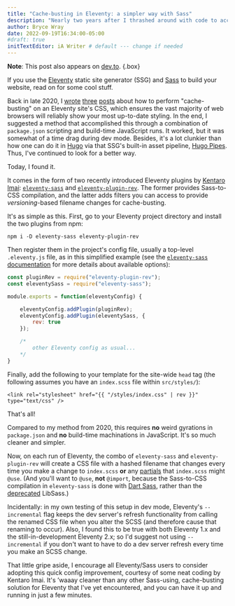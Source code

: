```yaml
---
title: "Cache-busting in Eleventy: a simpler way with Sass"
description: "Nearly two years after I thrashed around with code to accomplish this, two relatively new plugins make it a breeze — and with automatic Sass compilation, to boot."
author: Bryce Wray
date: 2022-09-19T16:34:00-05:00
#draft: true
initTextEditor: iA Writer # default --- change if needed
---
```


**Note**: This post also appears on [dev.to](https://dev.to/brycewray/cache-busting-in-eleventy-a-simpler-way-with-sass-10h3).
{.box}

If you use the [Eleventy](https://11ty.dev) static site generator (SSG) and [Sass](https://sass-lang.com) to build your website, read on for some cool stuff.

Back in late 2020, I [wrote](/posts/2020/11/using-postcss-cache-busting-eleventy/) [three](/posts/2020/12/cache-busting-eleventy-take-two/) [posts](/posts/2020/12/hashing-out-cache-busting-fix-eleventy/) about how to perform "cache-busting" on an Eleventy site's CSS, which ensures the vast majority of web browsers will reliably show your most up-to-date styling. In the end, I suggested a method that accomplished this through a combination of `package.json` scripting and build-time JavaScript runs. It worked, but it was somewhat of a time drag during dev mode. Besides, it's a lot clunkier than how one can do it in [Hugo](https://gohugo.io) via that SSG's built-in asset pipeline, [Hugo Pipes](https://gohugo.io/hugo-pipes/scss-sass/). Thus, I've continued to look for a better way.

Today, I found it.

It comes in the form of two recently introduced Eleventy plugins by [Kentaro Imai](https://github.com/kentaroi): [`eleventy-sass`](https://github.com/kentaroi/eleventy-sass) and [`eleventy-plugin-rev`](https://github.com/kentaroi/eleventy-plugin-rev). The former provides Sass-to-CSS compilation, and the latter adds filters you can access to provide *versioning*-based filename changes for cache-busting.

It's as simple as this. First, go to your Eleventy project directory and install the two plugins from npm:

```plaintext
npm i -D eleventy-sass eleventy-plugin-rev
```

Then register them in the project's config file, usually a top-level `.eleventy.js` file, as in this simplified example (see the [`eleventy-sass` documentation](https://github.com/kentaroi/eleventy-sass) for more details about available options):

```js
const pluginRev = require("eleventy-plugin-rev");
const eleventySass = require("eleventy-sass");

module.exports = function(eleventyConfig) {

	eleventyConfig.addPlugin(pluginRev);
	eleventyConfig.addPlugin(eleventySass, {
		rev: true
	});

	/*
		other Eleventy config as usual...
	*/
}
```

Finally, add the following to your template for the site-wide `head` tag (the following assumes you have an `index.scss` file within `src/styles/`):

```html{bigdiv=true}
<link rel="stylesheet" href="{{ "/styles/index.css" | rev }}" type="text/css" />
```

That's all!

Compared to my method from 2020, this requires **no** weird gyrations in `package.json` and **no** build-time machinations in JavaScript. It's so much cleaner and simpler.

Now, on each run of Eleventy, the combo of `eleventy-sass` and `eleventy-plugin-rev` will create a CSS file with a hashed filename that changes every time you make a change to `index.scss` **or** any [partials](https://sass-lang.com/guide#topic-4) that `index.scss` might `@use`. (And you'll want to `@use`, **not** `@import`, because the Sass-to-CSS compilation in `eleventy-sass` is done with [Dart Sass](https://sass-lang.com/dart-sass), rather than the [deprecated](https://sass-lang.com/blog/libsass-is-deprecated) LibSass.)

Incidentally: in my own testing of this setup in dev mode, Eleventy's `--incremental` flag keeps the dev server's refresh functionality from calling the renamed CSS file when you alter the SCSS (and therefore cause that renaming to occur). Also, I found this to be true with both Eleventy 1.x and the still-in-development Eleventy 2.x; so I'd suggest not using `--incremental` if you don't want to have to do a dev server refresh every time you make an SCSS change.

That little gripe aside, I encourage all Eleventy/Sass users to consider adopting this quick config improvement, courtesy of some neat coding by Kentaro Imai. It's ’waaay cleaner than any other Sass-using, cache-busting solution for Eleventy that I've yet encountered, and you can have it up and running in just a few minutes.
